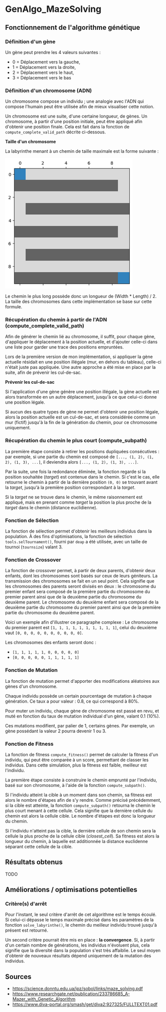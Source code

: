 # GenAlgo_MazeSolving

## Fonctionnement de l'algorithme génétique
### **Définition d'un gène**
Un gène peut prendre les 4 valeurs suivantes :
- 0 = Déplacement vers la gauche,
- 1 = Déplacement vers la droite,
- 2 = Déplacement vers le haut,
- 3 = Déplacement vers le bas

### **Définition d'un chromosome (ADN)**
Un chromosome compose un individu ; une analogie avec l'ADN qui compose l'humain peut être utilisée afin de mieux visualiser cette notion.

Un chromosome est une suite, d'une certaine longueur, de gènes. Un chromosome, à partir d'une position initiale, peut être appliqué afin d'obtenir une position finale.
Cela est fait dans la fonction de `compute_complete_valid_path` décrite ci-dessous.

**Taille d'un chromosome**

La labyrinthe menant à un chemin de taille maximale est la forme suivante :

![maxLength_maze](./doc/maxLength_maze.png)

Le chemin le plus long possède donc un longueur de (Width * Length) / 2. La taille des chromosomes dans cette implémentation se base sur cette formule.

### **Récupération du chemin à partir de l'ADN (compute_complete_valid_path)**
Afin de générer le chemin lié au chromosome, il suffit, pour chaque gène, d'appliquer le déplacement à la position actuelle, et d'ajouter celle-ci dans une liste pour garder une trace des positions empruntées.

Lors de la première version de mon implémentation, si appliquer la gène actuelle résidait en une position illégale (mur, en dehors du tableau), celle-ci n'était juste pas appliquée. Une autre approche a été mise en place par la suite, afin de prévenir les cul-de-sac.


**Prévenir les cul-de-sac**

Si l'application d'une gène génère une position illégale, la gène actuelle est alors transformée en un autre déplacement, jusqu'à ce que celui-ci donne une position légale.

Si aucun des quatre types de gène ne permet d'obtenir une position légale, alors la position actuelle est un cul-de-sac, et sera considérée comme un mur (fictif) jusqu'à la fin de la génération du chemin, pour ce chromosome uniquement.


### **Récupération du chemin le plus court (compute_subpath)**
La première étape consiste à retirer les positions dupliquées consécutives : par exemple, si une partie du chemin est composé de `[..., (1, 2), (1, 2), (1, 3), ...]`, il deviendra alors `[..., (1, 2), (1, 3), ...]`.

Par la suite, une fois la redondance éliminée, la fonction regarde si la position souhaitée (*target*) est contenue dans le chemin. Si c'est le cas, elle retourne le chemin à partir de la dernière position `(0, 0)` se trouvant avant la *target*, jusqu'à la première position correspondant à la *target*.

Si la *target* ne se trouve dans le chemin, le même raisonnement est appliqué, mais en prenant comme *target* la position la plus proche de la *target* dans le chemin (distance euclidienne).


### **Fonction de Sélection**

La fonction de sélection permet d'obtenir les meilleurs individus dans la population. À des fins d'optimisations, la fonction de sélection `tools.selTournament()`, fourni par `deap` a été utilisée, avec un taille de tournoi (`tournsize`) valant 3.  

### **Fonction de Crossover**
La fonction de crossover permet, à partir de deux parents, d'obtenir deux enfants, dont les chromosomes sont basés sur ceux de leurs géniteurs. La transmission des chromosomes se fait en un seul point. Cela signifie que les chromosomes des parents seront divisés en deux : le chromosome du premier enfant sera composé de la première partie du chromosome du premier parent ainsi que de la deuxième partie du chromosome du deuxième parent. Le chromosome du deuxième enfant sera composé de la deuxième partie du chromosome du premier parent ainsi que de la première partie du chromosome du deuxième parent.

Voici un exemple afin d'illustrer ce paragraphe complexe : Le chromosome du premier parent est `[1, 1, 1, 1, 1, 1, 1, 1, 1, 1]`, celui du deuxième vaut `[0, 0, 0, 0, 0, 0, 0, 0, 0, 0]`.

Les chromosomes des enfants seront donc : 
- `[1, 1, 1, 1, 1, 0, 0, 0, 0, 0]`
- `[0, 0, 0, 0, 0, 1, 1, 1, 1, 1]`

### **Fonction de Mutation**
La fonction de mutation permet d'apporter des modifications aléatoires aux gènes d'un chromosome.

Chaque individu possède un certain pourcentage de mutation à chaque génération. Ce taux a pour valeur : 0.8, ce qui correspond à 80%.

Pour muter un individu, chaque gène de chromosome est passé en revu, et muté en fonction du taux de mutation individual d'un gène, valant 0.1 (10%).

Ces mutations modifient, par palier de 1, certains gènes. Par exemple, un gène possédant la valeur 2 pourra devenir 1 ou 3.

### **Fonction de Fitness**
La fonction de fitness `compute_fitness()` permet de calculer la fitness d'un individu, qui peut être comparée à un score, permettant de classer les individus. Dans cette simulation, plus la fitness est faible, meilleur est l'individu.

La première étape consiste à construire le chemin emprunté par l'individu, basé sur son chromosome, à l'aide de la fonction `compute_subpath()`.

Si l'individu atteint la cible à un moment dans son chemin, sa fitness est alors le nombre d'étapes afin de s'y rendre. Comme précisé précédemment, si la cible est atteinte, la fonction `compute_subpath()` retourna le chemin le plus court menant à cette cellule. Cela signifie que la dernière cellule du chemin est alors la cellule cible. Le nombre d'étapes est donc la longueur du chemin.

Si l'individu n'atteint pas la cible, la dernière cellule de son chemin sera la cellule la plus proche de la cellule cible (*closest_cell*). Sa fitness est alors la longueur du chemin, à laquelle est additionnée la distance euclidenne séparant cette cellule de la cible.

## **Résultats obtenus**

TODO

## **Améliorations / optimisations potentielles**
### **Critère(s) d'arrêt**
Pour l'instant, le seul critère d'arrêt de cet algorithme est le temps écoulé. Si celui-ci dépasse le temps maximale précisé dans les paramètres de la fonction `solve_labyrinthe()`, le chemin du meilleur individu trouvé jusqu'à présent est retourné.

Un second critère pourrait être mis en place : **la convergence**. Si, à partir d'un certain nombre de générations, les individus n'évoluent plus, cela signifie que la diversité dans la population s'est très affaiblie. Le seul moyen d'obtenir de nouveaux résultats dépend uniquement de la mutation des individus. 

## **Sources**
- https://science.donntu.edu.ua/ipz/sobol/links/maze_solving.pdf
- https://www.researchgate.net/publication/233786685_A-Mazer_with_Genetic_Algorithm
- https://www.diva-portal.org/smash/get/diva2:927325/FULLTEXT01.pdf
